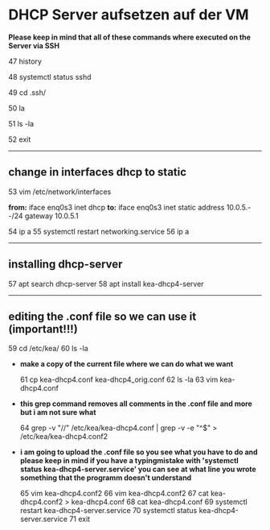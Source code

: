 # DHCP Server aufsetzen auf der VM

**Please keep in mind that all of these commands where executed on the Server via SSH**

   47  history
   
   48  systemctl status sshd
   
   49  cd .ssh/
   
   50  la
   
   51  ls -la
   
   52  exit
   
   
---
   
## change in interfaces dhcp to static

   53  vim /etc/network/interfaces
   
**from:**
	iface enq0s3 inet dhcp
**to:**
	iface enq0s3 inet static
		address 10.0.5.--/24
		gateway 10.0.5.1
   
   54  ip a
   55  systemctl restart networking.service 
   56  ip a
   
---

## installing dhcp-server

   57  apt search dhcp-server
   58  apt install kea-dhcp4-server
   
---
   
## editing the .conf file so we can use it (important!!!)

   59  cd /etc/kea/
   60  ls -la
   
* **make a copy of the current file where we can do what we want**

   61  cp kea-dhcp4.conf kea-dhcp4_orig.conf 
   62  ls -la
   63  vim kea-dhcp4.conf 
   
* **this grep command removes all comments in the .conf file and more but i am not sure what**
   
   64  grep -v "//" /etc/kea/kea-dhcp4.conf | grep -v -e "^$" > /etc/kea/kea-dhcp4.conf2
   
* **i am going to upload the .conf file so you see what you have to do and please keep in mind if you have a typingmistake with 'systemctl status kea-dhcp4-server.service' you can see at what line you wrote something that the programm doesn't understand**
   
   65  vim kea-dhcp4.conf2
   66  vim kea-dhcp4.conf2
   67  cat kea-dhcp4.conf2 > kea-dhcp4.conf
   68  cat kea-dhcp4.conf
   69  systemctl restart kea-dhcp4-server.service 
   70  systemctl status kea-dhcp4-server.service 
   71  exit


